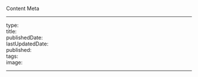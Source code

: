 Content Meta
<!-- Add description & relevant links to help reviewers get context. -->
---
type:  
title:  
publishedDate:  
lastUpdatedDate:  
published:  
tags:  
image:  

---
